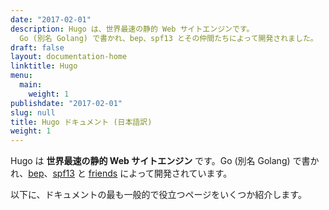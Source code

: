 ```yaml
---
date: "2017-02-01"
description: Hugo は、世界最速の静的 Web サイトエンジンです。
  Go (別名 Golang) で書かれ、bep、spf13 とその仲間たちによって開発されました。
draft: false
layout: documentation-home
linktitle: Hugo
menu:
  main:
    weight: 1
publishdate: "2017-02-01"
slug: null
title: Hugo ドキュメント (日本語訳)
weight: 1
---
```


Hugo は **世界最速の静的 Web サイトエンジン** です。Go (別名 Golang) で書かれ、[bep](https://github.com/bep)、[spf13](https://github.com/spf13) と [friends](https://github.com/gohugoio/hugo/graphs/contributors) によって開発されています。

以下に、ドキュメントの最も一般的で役立つページをいくつか紹介します。

